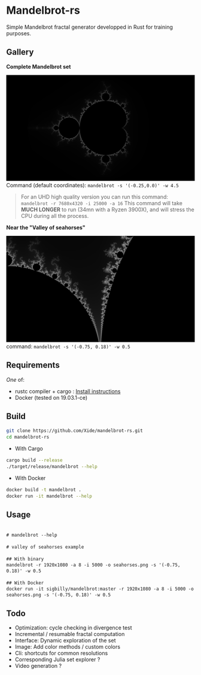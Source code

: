 # Mandelbrot-rs

Simple Mandelbrot fractal generator developped in Rust for training purposes.

## Gallery

**Complete Mandelbrot set**

![](./gallery/uhd_complete.png)
Command (default coordinates): `mandelbrot -s '(-0.25,0.0)' -w 4.5`

> For an UHD high quality version you can run this command: 
  `mandelbrot -r 7680x4320 -i 25000 -a 16`
  This command will take **MUCH LONGER** to run (34mn with a Ryzen 3900X), and will stress the CPU during all the process. 

**Near the "Valley of seahorses"**

![](./gallery/seahorse.png)
command: `mandelbrot -s '(-0.75, 0.18)' -w 0.5`


## Requirements
*One* of:
- rustc compiler + cargo : [Install instructions](https://github.com/rust-lang-nursery/rustup.rs)
- Docker (tested on 19.03.1-ce)


## Build

```sh
git clone https://github.com/Xide/mandelbrot-rs.git
cd mandelbrot-rs
```

- With Cargo

```sh
cargo build --release
./target/release/mandelbrot --help
```

- With Docker
```sh
docker build -t mandelbrot .
docker run -it mandelbrot --help
```

## Usage

```

# mandelbrot --help

# valley of seahorses example

## With binary
mandelbrot -r 1920x1080 -a 8 -i 5000 -o seahorses.png -s '(-0.75, 0.18)' -w 0.5

## With Docker
docker run -it sigbilly/mandelbrot:master -r 1920x1080 -a 8 -i 5000 -o seahorses.png -s '(-0.75, 0.18)' -w 0.5

```

## Todo
- Optimization: cycle checking in divergence test
- Incremental / resumable fractal computation
- Interface: Dynamic exploration of the set
- Image: Add color methods / custom colors
- Cli: shortcuts for common resolutions
- Corresponding Julia set explorer ?
- Video generation ?
